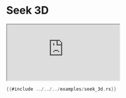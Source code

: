 # Seek 3D

<iframe src="https://storage.googleapis.com/beet-examples/seek_3d/index.html"></iframe>

```rust
{{#include ../../../examples/seek_3d.rs}}
```